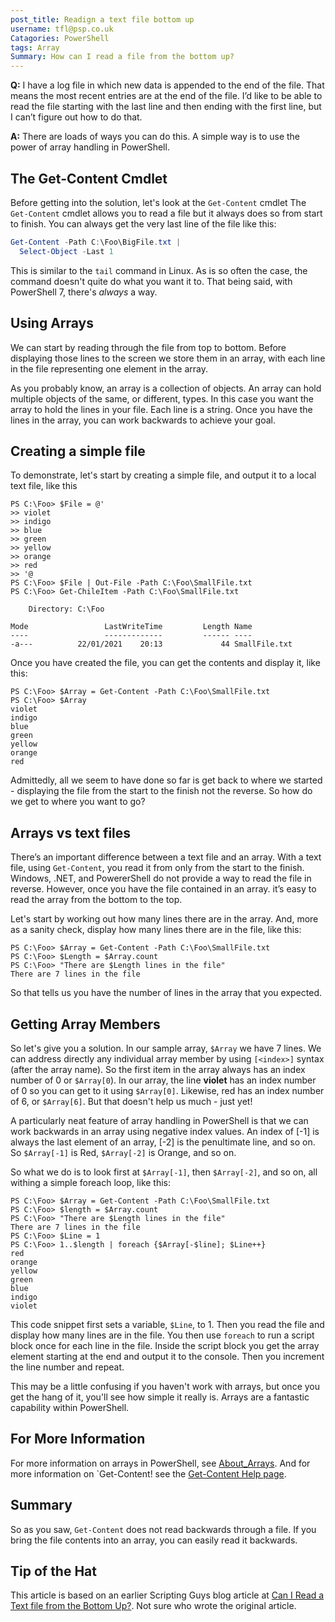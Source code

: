```yaml
---
post_title: Readign a text file bottom up
username: tfl@psp.co.uk
Catagories: PowerShell
tags: Array
Summary: How can I read a file from the bottom up?
---
```


**Q:** I have a log file in which new data is appended to the end of the file.
That means the most recent entries are at the end of the file.
I’d like to be able to read the file starting with the last line and then ending with the first line, but I can’t figure out how to do that.

**A:**  There are loads of ways you can do this.
A simple way is to use the power of array handling in PowerShell.

## The Get-Content Cmdlet

Before getting into the solution, let's look at the `Get-Content` cmdlet
The `Get-Content` cmdlet allows you to read a file but it always does so from start to finish.
You can always get the very last line of the file like this:

```powershell
Get-Content -Path C:\Foo\BigFile.txt |
  Select-Object -Last 1
```

This is similar to the `tail` command in Linux.
As is so often the case, the command doesn't quite do what you want it to.
That being said, with PowerShell 7, there's _always_ a way.

## Using Arrays

We can start by reading through the file from top to bottom.
Before displaying those lines to the screen we store them in an array, with each line in the file representing one element in the array.

As you probably know, an array is a collection of objects.
An array can hold multiple objects of the same, or different, types.
In this case you want the array to hold the lines in your file.
Each line is a string.
Once you have the lines in the array, you can work backwards to achieve your goal.

## Creating a simple file

To demonstrate, let's start by creating a simple file, and output it to a local text file, like this

```powershell-console
PS C:\Foo> $File = @'
>> violet
>> indigo
>> blue
>> green
>> yellow
>> orange
>> red
>> '@
PS C:\Foo> $File | Out-File -Path C:\Foo\SmallFile.txt
PS C:\Foo> Get-ChileItem -Path C:\Foo\SmallFile.txt

    Directory: C:\Foo

Mode                 LastWriteTime         Length Name
----                 -------------         ------ ----
-a---          22/01/2021    20:13             44 SmallFile.txt
```

Once you have created the file, you can get the contents and display it, like this:

```powershell-console
PS C:\Foo> $Array = Get-Content -Path C:\Foo\SmallFile.txt
PS C:\Foo> $Array
violet
indigo
blue
green
yellow
orange
red
```

Admittedly, all we seem to have done so far is get back to where we started - displaying the file from the start to the finish not the reverse.
So how do we get to where you want to go?

## Arrays vs text files

There’s an important difference between a text file and an array.
With a text file, using `Get-Content`, you read it from only from the start to the finish.
Windows, .NET, and PowererShell do not provide a way to read the file in reverse.
However, once you have the file contained in an array. it’s easy to read the array from the bottom to the top.

Let's start by working out how many lines there are in the array.
And, more as a sanity check, display how many lines there are in the file, like this:

```powershell-console
PS C:\Foo> $Array = Get-Content -Path C:\Foo\SmallFile.txt
PS C:\Foo> $Length = $Array.count
PS C:\Foo> "There are $Length lines in the file"
There are 7 lines in the file
```

So that tells us you have the number of lines in the array that you expected. 

## Getting Array Members

So let's give you a solution. 
In our sample array, `$Array` we have 7 lines.
We can address directly any individual array member by using `[<index>]` syntax (after the array name).
So the first item in the array always has an index number of 0 or `$Array[0`).
In our array, the line **violet** has an index number of 0 so you can get to it using `$Array[0]`.
Likewise, red has an index number of 6, or `$Array[6]`.
But that doesn't help us much - just yet!

A particularly neat feature of array handling in PowerShell is that we can work backwards in an array using negative index values.
An index of [-1] is always the last element of an array, [-2] is the penultimate line, and so on.
So `$Array[-1]` is Red, `$Array[-2]` is Orange, and so on.

So what we do is to look first at `$Array[-1]`, then `$Array[-2]`, and so on, all withing a simple foreach loop, like this:

```powershell-console
PS C:\Foo> $Array = Get-Content -Path C:\Foo\SmallFile.txt
PS C:\Foo> $length = $Array.count
PS C:\Foo> "There are $Length lines in the file"
There are 7 lines in the file
PS C:\Foo> $Line = 1
PS C:\Foo> 1..$length | foreach {$Array[-$line]; $Line++}
red
orange
yellow
green
blue
indigo
violet
```

This code snippet first sets a variable, `$Line`, to 1.
Then you read the file and display how many lines are in the file.
You then use `foreach` to run a script block once for each line in the file.
Inside the script block you get the array element starting at the end and output it to the console.
Then you increment the line number and repeat.

This may be a little confusing if you haven't work with arrays, but once you get the hang of it, you'll see how simple it really is.
Arrays are a fantastic capability within PowerShell.

## For More Information
For more information on arrays in PowerShell, see [About_Arrays](https://docs.microsoft.com/powershell/module/microsoft.powershell.core/about/about_arrays).
And for more information on `Get-Content! see the [Get-Content Help page](https://docs.microsoft.com/en-us/powershell/module/microsoft.powershell.management/get-content).

## Summary

So as you saw, `Get-Content` does not read backwards through a file.
If you bring the file contents into an array, you can easily read it backwards.



## Tip of the Hat

This article is based on an earlier Scripting Guys blog article at [Can I Read a Text file from the Bottom Up?](https://devblogs.microsoft.com/scripting/can-i-read-a-text-file-from-the-bottom-up/).
Not sure who wrote the original article.